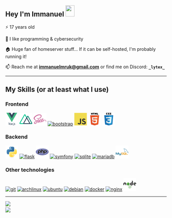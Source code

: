 <h2>Hey I'm Immanuel  <img height="35px" src="https://raw.githubusercontent.com/MartinHeinz/MartinHeinz/master/wave.gif" width="28px"/></h2>

⚡ 17 years old

🤖 I like programming & cybersecurity

🏠 Huge fan of homeserver stuff... If it can be self-hosted, I'm probably running it!

📫 Reach me at **immanuelmruk@gmail.com** or find me on Discord: **`_lytex_`**


----------------------------------


<h2>My Skills (or at least what I use)</h2>

<h3>Frontend</h3>
<p>
  <a href="https://vuejs.org/" target="_blank" rel="noreferrer"><img src="https://raw.githubusercontent.com/devicons/devicon/master/icons/vuejs/vuejs-original-wordmark.svg" alt="vuejs" width="40" height="40" /></a>
  <a href="https://nuxtjs.org/" target="_blank" rel="noreferrer"><img src="https://raw.githubusercontent.com/devicons/devicon/master/icons/nuxtjs/nuxtjs-original.svg" alt="nuxtjs" width="40" height="40" /></a>
  <a href="https://sass-lang.com" target="_blank" rel="noreferrer"><img src="https://raw.githubusercontent.com/devicons/devicon/master/icons/sass/sass-original.svg" alt="sass" width="40" height="40" /></a>
  <a href="https://getbootstrap.com" target="_blank" rel="noreferrer"><img src="https://upload.vectorlogo.zone/logos/getbootstrap/images/987f8f6c-263a-47b1-a85d-853cfca215d9.svg" alt="bootstrap" width="40" height="40" /></a>
  <a href="https://developer.mozilla.org/en-US/docs/Web/JavaScript" target="_blank" rel="noreferrer"><img src="https://raw.githubusercontent.com/devicons/devicon/master/icons/javascript/javascript-original.svg" alt="javascript" width="40" height="40" /></a>
  <a href="https://www.w3.org/html/" target="_blank" rel="noreferrer"><img src="https://raw.githubusercontent.com/devicons/devicon/master/icons/html5/html5-original-wordmark.svg" alt="html5" width="40" height="40" /></a>
  <a href="https://www.w3schools.com/css/" target="_blank" rel="noreferrer"><img src="https://raw.githubusercontent.com/devicons/devicon/master/icons/css3/css3-original-wordmark.svg" alt="css3" width="40" height="40" /></a>
</p>

<h3>Backend</h3>
<p>
  <a href="https://www.python.org" target="_blank" rel="noreferrer"><img src="https://raw.githubusercontent.com/devicons/devicon/master/icons/python/python-original.svg" alt="python" width="40" height="40" /></a>
  <a href="https://flask.palletsprojects.com/en/3.0.x/" target="_blank" rel="noreferrer"><img src="https://www.vectorlogo.zone/logos/pocoo_flask/pocoo_flask-icon.svg" alt="flask" width="40" height="40" /></a>
  <a href="https://www.php.net" target="_blank" rel="noreferrer"><img src="https://raw.githubusercontent.com/devicons/devicon/master/icons/php/php-original.svg" alt="php" width="40" height="40" /></a>
  <a href="https://symfony.com" target="_blank" rel="noreferrer"><img src="https://www.vectorlogo.zone/logos/symfony/symfony-icon.svg" alt="symfony" width="40" height="40" /></a>
  <a href="https://www.sqlite.org/" target="_blank" rel="noreferrer"><img src="https://www.vectorlogo.zone/logos/sqlite/sqlite-icon.svg" alt="sqlite" width="40" height="40" /></a>
  <a href="https://mariadb.org/" target="_blank" rel="noreferrer"><img src="https://www.vectorlogo.zone/logos/mariadb/mariadb-icon.svg" alt="mariadb" width="40" height="40" /></a>
  <a href="https://www.mysql.com/" target="_blank" rel="noreferrer"><img src="https://raw.githubusercontent.com/devicons/devicon/master/icons/mysql/mysql-original-wordmark.svg" alt="mysql" width="40" height="40" /></a>
</p>

<h3>Other technologies</h3>
<p>
  <a href="https://git-scm.com/" target="_blank" rel="noreferrer"><img src="https://www.vectorlogo.zone/logos/git-scm/git-scm-icon.svg" alt="git" width="40" height="40" /></a>
  <a href="https://archlinux.org/" target="_blank" rel="noreferrer"><img src="https://cdn0.iconfinder.com/data/icons/flat-round-system/512/archlinux-512.png" alt="archlinux" width="40" height="40" /></a>
  <a href="https://ubuntu.com/download" target="_blank" rel="noreferrer"><img src="https://www.vectorlogo.zone/logos/ubuntu/ubuntu-icon.svg" alt="ubuntu" width="40" height="40" /></a>
  <a href="https://www.debian.org/index.de.html" target="_blank" rel="noreferrer"><img src="https://www.vectorlogo.zone/logos/debian/debian-icon.svg" alt="debian" width="40" height="40" /></a>
  <a href="https://www.docker.com/" target="_blank" rel="noreferrer"><img src="https://cdn4.iconfinder.com/data/icons/logos-and-brands/512/97_Docker_logo_logos-512.png" alt="docker" width="40" height="40" /></a>
  <a href="https://nginx.org/en/" target="_blank" rel="noreferrer"><img src="https://www.vectorlogo.zone/logos/nginx/nginx-icon.svg" alt="nginx" width="40" height="40" /></a>
  <a href="https://nodejs.org/" target="_blank" rel="noreferrer"><img src="https://raw.githubusercontent.com/devicons/devicon/master/icons/nodejs/nodejs-original-wordmark.svg" alt="nodejs" width="40" height="40" /></a>
</p>


----------------------------------

![](https://github-readme-streak-stats.herokuapp.com/?user=ximmanuel&theme=dark&hide_border=false)<br/>
![](https://github-readme-stats.vercel.app/api/top-langs/?username=ximmanuel&theme=dark&hide_border=false&include_all_commits=false&count_private=false&layout=compact)

